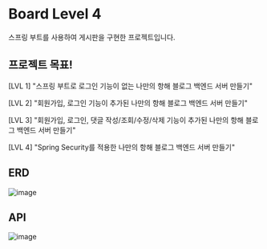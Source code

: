# Board Level 4
스프링 부트를 사용하여 게시판을 구현한 프로젝트입니다. 

## 프로젝트 목표!
[LVL 1] "스프링 부트로 로그인 기능이 없는 나만의 항해 블로그 백엔드 서버 만들기" 

[LVL 2] "회원가입, 로그인 기능이 추가된 나만의 항해 블로그 백엔드 서버 만들기"

[LVL 3] "회원가입, 로그인, 댓글 작성/조회/수정/삭제 기능이 추가된 나만의 항해 블로그 백엔드 서버 만들기" 

[LVL 4] "Spring Security를 적용한 나만의 항해 블로그 백엔드 서버 만들기"


## ERD
![image](https://user-images.githubusercontent.com/53467997/235457396-8f7c1c85-7a29-4eea-8795-71d82107254b.png)



## API
![image](https://user-images.githubusercontent.com/53467997/235422686-c04cbfd5-3de1-4b5f-9865-197b75449b25.png)




